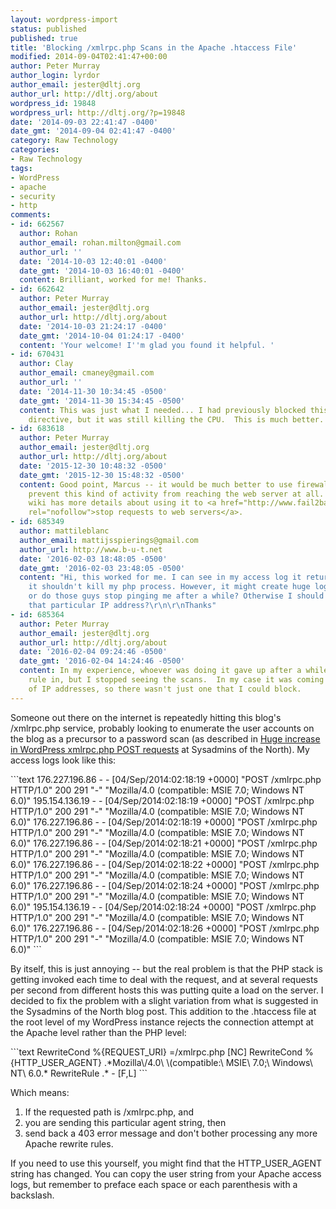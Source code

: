 ```yaml
---
layout: wordpress-import
status: published
published: true
title: 'Blocking /xmlrpc.php Scans in the Apache .htaccess File'
modified: 2014-09-04T02:41:47+00:00
author: Peter Murray
author_login: lyrdor
author_email: jester@dltj.org
author_url: http://dltj.org/about
wordpress_id: 19848
wordpress_url: http://dltj.org/?p=19848
date: '2014-09-03 22:41:47 -0400'
date_gmt: '2014-09-04 02:41:47 -0400'
category: Raw Technology
categories:
- Raw Technology
tags:
- WordPress
- apache
- security
- http
comments:
- id: 662567
  author: Rohan
  author_email: rohan.milton@gmail.com
  author_url: ''
  date: '2014-10-03 12:40:01 -0400'
  date_gmt: '2014-10-03 16:40:01 -0400'
  content: Brilliant, worked for me! Thanks.
- id: 662642
  author: Peter Murray
  author_email: jester@dltj.org
  author_url: http://dltj.org/about
  date: '2014-10-03 21:24:17 -0400'
  date_gmt: '2014-10-04 01:24:17 -0400'
  content: 'Your welcome! I''m glad you found it helpful. '
- id: 670431
  author: Clay
  author_email: cmaney@gmail.com
  author_url: ''
  date: '2014-11-30 10:34:45 -0500'
  date_gmt: '2014-11-30 15:34:45 -0500'
  content: This was just what I needed... I had previously blocked this with the Files
    directive, but it was still killing the CPU.  This is much better.  Thanks!
- id: 683618
  author: Peter Murray
  author_email: jester@dltj.org
  author_url: http://dltj.org/about
  date: '2015-12-30 10:48:32 -0500'
  date_gmt: '2015-12-30 15:48:32 -0500'
  content: Good point, Marcus -- it would be much better to use firewall rules to
    prevent this kind of activity from reaching the web server at all.  The fail2ban
    wiki has more details about using it to <a href="http://www.fail2ban.org/wiki/index.php/Category:HTTP"
    rel="nofollow">stop requests to web servers</a>.
- id: 685349
  author: mattileblanc
  author_email: mattijsspierings@gmail.com
  author_url: http://www.b-u-t.net
  date: '2016-02-03 18:48:05 -0500'
  date_gmt: '2016-02-03 23:48:05 -0500'
  content: "Hi, this worked for me. I can see in my access log it returns a 403 so
    it shouldn't kill my php process. However, it might create huge log files right,
    or do those guys stop pinging me after a while? Otherwise I should just block
    that particular IP address?\r\n\r\nThanks"
- id: 685364
  author: Peter Murray
  author_email: jester@dltj.org
  author_url: http://dltj.org/about
  date: '2016-02-04 09:24:46 -0500'
  date_gmt: '2016-02-04 14:24:46 -0500'
  content: In my experience, whoever was doing it gave up after a while.  I left the
    rule in, but I stopped seeing the scans.  In my case it was coming from a number
    of IP addresses, so there wasn't just one that I could block.
---
```

<p>Someone out there on the internet is repeatedly hitting this blog's /xmlrpc.php service, probably looking to enumerate the user accounts on the blog as a precursor to a password scan (as described in <a href="http://www.saotn.org/huge-increase-wordpress-xmlrpc-php-post-requests/" title="Huge increase in WordPress xmlrpc.php POST requests | Sysadmins of the North">Huge increase in WordPress xmlrpc.php POST requests</a> at Sysadmins of the North).  My access logs look like this:</p>
```text
176.227.196.86 - - [04/Sep/2014:02:18:19 +0000] "POST /xmlrpc.php HTTP/1.0" 200 291 "-" "Mozilla/4.0 (compatible: MSIE 7.0; Windows NT 6.0)"
195.154.136.19 - - [04/Sep/2014:02:18:19 +0000] "POST /xmlrpc.php HTTP/1.0" 200 291 "-" "Mozilla/4.0 (compatible: MSIE 7.0; Windows NT 6.0)"
176.227.196.86 - - [04/Sep/2014:02:18:19 +0000] "POST /xmlrpc.php HTTP/1.0" 200 291 "-" "Mozilla/4.0 (compatible: MSIE 7.0; Windows NT 6.0)"
176.227.196.86 - - [04/Sep/2014:02:18:21 +0000] "POST /xmlrpc.php HTTP/1.0" 200 291 "-" "Mozilla/4.0 (compatible: MSIE 7.0; Windows NT 6.0)"
176.227.196.86 - - [04/Sep/2014:02:18:22 +0000] "POST /xmlrpc.php HTTP/1.0" 200 291 "-" "Mozilla/4.0 (compatible: MSIE 7.0; Windows NT 6.0)"
176.227.196.86 - - [04/Sep/2014:02:18:24 +0000] "POST /xmlrpc.php HTTP/1.0" 200 291 "-" "Mozilla/4.0 (compatible: MSIE 7.0; Windows NT 6.0)"
195.154.136.19 - - [04/Sep/2014:02:18:24 +0000] "POST /xmlrpc.php HTTP/1.0" 200 291 "-" "Mozilla/4.0 (compatible: MSIE 7.0; Windows NT 6.0)"
176.227.196.86 - - [04/Sep/2014:02:18:26 +0000] "POST /xmlrpc.php HTTP/1.0" 200 291 "-" "Mozilla/4.0 (compatible: MSIE 7.0; Windows NT 6.0)"
```
<p>By itself, this is just annoying -- but the real problem is that the PHP stack is getting invoked each time to deal with the request, and at several requests per second from different hosts this was putting quite a load on the server.  I decided to fix the problem with a slight variation from what is suggested in the Sysadmins of the North blog post.  This addition to the .htaccess file at the root level of my WordPress instance rejects the connection attempt at the Apache level rather than the PHP level:</p>
```text
RewriteCond %{REQUEST_URI} =/xmlrpc.php [NC]
RewriteCond %{HTTP_USER_AGENT} .*Mozilla\/4.0\ \(compatible:\ MSIE\ 7.0;\ Windows\ NT\ 6.0.*
RewriteRule .* - [F,L]
```
<p>Which means:</p>
<ol>
<li>If the requested path is /xmlrpc.php, and</li>
<li>you are sending this particular agent string, then</li>
<li>send back a 403 error message and don't bother processing any more Apache rewrite rules.</li>
</ol>
<p>If you need to use this yourself, you might find that the HTTP_USER_AGENT string has changed.  You can copy the user string from your Apache access logs, but remember to preface each space or each parenthesis with a backslash.</p>
